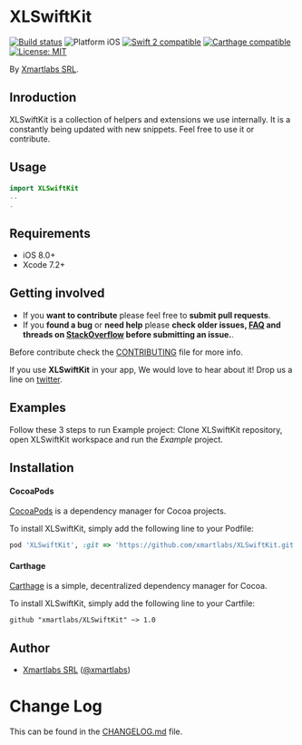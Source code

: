 # XLSwiftKit

<p align="left">
<a href="https://travis-ci.org/xmartlabs/XLSwiftKit"><img src="https://travis-ci.org/xmartlabs/XLSwiftKit.svg?branch=master" alt="Build status" /></a>
<img src="https://img.shields.io/badge/platform-iOS-blue.svg?style=flat" alt="Platform iOS" />
<a href="https://developer.apple.com/swift"><img src="https://img.shields.io/badge/swift2-compatible-4BC51D.svg?style=flat" alt="Swift 2 compatible" /></a>
<a href="https://github.com/Carthage/Carthage"><img src="https://img.shields.io/badge/Carthage-compatible-4BC51D.svg?style=flat" alt="Carthage compatible" /></a>
<!--<a href="https://cocoapods.org/pods/XLSwiftKit"><img src="https://img.shields.io/badge/pod-1.0.0-blue.svg" alt="CocoaPods compatible" /></a> -->
<a href="https://raw.githubusercontent.com/xmartlabs/XLSwiftKit/master/LICENSE"><img src="http://img.shields.io/badge/license-MIT-blue.svg?style=flat" alt="License: MIT" /></a>
</p>

By [Xmartlabs SRL](http://xmartlabs.com).

## Inroduction

XLSwiftKit is a collection of helpers and extensions we use internally. It is a constantly being updated with new snippets. Feel free to use it or contribute.

## Usage

```swift
import XLSwiftKit
..
.
```

## Requirements

* iOS 8.0+
* Xcode 7.2+

## Getting involved

* If you **want to contribute** please feel free to **submit pull requests**.
* If you **found a bug** or **need help** please **check older issues, [FAQ](#faq) and threads on [StackOverflow](http://stackoverflow.com/questions/tagged/XLSwiftKit) before submitting an issue.**.

Before contribute check the [CONTRIBUTING](https://github.com/xmartlabs/XLSwiftKit/blob/master/CONTRIBUTING.md) file for more info.

If you use **XLSwiftKit** in your app, We would love to hear about it! Drop us a line on [twitter](https://twitter.com/xmartlabs).

## Examples

Follow these 3 steps to run Example project: Clone XLSwiftKit repository, open XLSwiftKit workspace and run the *Example* project.

## Installation

#### CocoaPods

[CocoaPods](https://cocoapods.org/) is a dependency manager for Cocoa projects.

To install XLSwiftKit, simply add the following line to your Podfile:

```ruby
pod 'XLSwiftKit', :git => 'https://github.com/xmartlabs/XLSwiftKit.git'
```

#### Carthage

[Carthage](https://github.com/Carthage/Carthage) is a simple, decentralized dependency manager for Cocoa.

To install XLSwiftKit, simply add the following line to your Cartfile:

```ogdl
github "xmartlabs/XLSwiftKit" ~> 1.0
```

## Author

* [Xmartlabs SRL](https://github.com/xmartlabs) ([@xmartlabs](https://twitter.com/xmartlabs))

# Change Log

This can be found in the [CHANGELOG.md](CHANGELOG.md) file.

